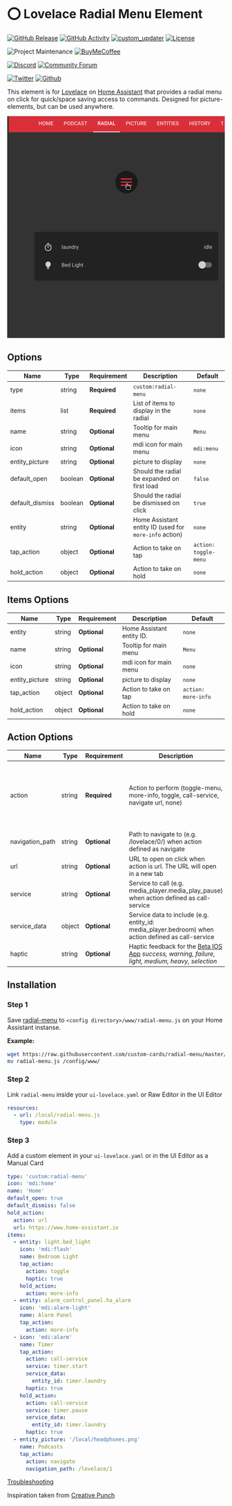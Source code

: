 # ⭕ Lovelace Radial Menu Element

[![GitHub Release][releases-shield]][releases]
[![GitHub Activity][commits-shield]][commits]
[![custom_updater][customupdaterbadge]][customupdater]
[![License][license-shield]](LICENSE.md)

![Project Maintenance][maintenance-shield]
[![BuyMeCoffee][buymecoffeebadge]][buymecoffee]

[![Discord][discord-shield]][discord]
[![Community Forum][forum-shield]][forum]

[![Twitter][twitter]][twitter]
[![Github][github]][github]

This element is for [Lovelace](https://www.home-assistant.io/lovelace) on [Home Assistant](https://www.home-assistant.io/) that provides a radial menu on click for quick/space saving access to commands. Designed for picture-elements, but can be used anywhere.

![example](example.gif)

## Options

| Name | Type | Requirement | Description | Default
| ---- | ---- | ------- | ----------- | -------
| type | string | **Required** | `custom:radial-menu` | `none`
| items | list | **Required** | List of items to display in the radial | `none`
| name | string | **Optional** | Tooltip for main menu | `Menu`
| icon | string | **Optional** | mdi icon for main menu | `mdi:menu`
| entity_picture | string | **Optional** | picture to display | `none`
| default_open | boolean | **Optional** | Should the radial be expanded on first load | `false`
| default_dismiss | boolean | **Optional** | Should the radial be dismissed on click | `true`
| entity | string | **Optional** | Home Assistant entity ID (used for `more-info` action) | `none`
| tap_action | object | **Optional** | Action to take on tap | `action: toggle-menu`
| hold_action | object | **Optional** | Action to take on hold | `none`


## Items Options

| Name | Type | Requirement | Description | Default
| ---- | ---- | ------- | ----------- | -------
| entity | string | **Optional** | Home Assistant entity ID. | `none`
| name | string | **Optional** | Tooltip for main menu | `Menu`
| icon | string | **Optional** | mdi icon for main menu | `none`
| entity_picture | string | **Optional** | picture to display | `none`
| tap_action | object | **Optional** | Action to take on tap | `action: more-info`
| hold_action | object | **Optional** | Action to take on hold | `none`

## Action Options

| Name | Type | Requirement | Description | Default
| ---- | ---- | ------- | ----------- | -------
| action | string | **Required** | Action to perform (toggle-menu, more-info, toggle, call-service, navigate url, none) | `toggle-menu` for menu and `more-info` for items
| navigation_path | string | **Optional** | Path to navigate to (e.g. /lovelace/0/) when action defined as navigate | `none`
| url | string | **Optional** | URL to open on click when action is url. The URL will open in a new tab | `none`
| service | string | **Optional** | Service to call (e.g. media_player.media_play_pause) when action defined as call-service | `none`
| service_data | object | **Optional** | Service data to include (e.g. entity_id: media_player.bedroom) when action defined as call-service | `none`
| haptic | string | **Optional** | Haptic feedback for the [Beta IOS App](http://home-assistant.io/ios/beta) _success, warning, failure, light, medium, heavy, selection_ | `none`

## Installation

### Step 1

Save [radial-menu](https://github.com/custom-cards/radial-menu/raw/master/dist/radial-menu.js) to `<config directory>/www/radial-menu.js` on your Home Assistant instanse.

**Example:**

```bash
wget https://raw.githubusercontent.com/custom-cards/radial-menu/master/dist/radial-menu.js
mv radial-menu.js /config/www/
```

### Step 2

Link `radial-menu` inside your `ui-lovelace.yaml` or Raw Editor in the UI Editor

```yaml
resources:
  - url: /local/radial-menu.js
    type: module
```

### Step 3

Add a custom element in your `ui-lovelace.yaml` or in the UI Editor as a Manual Card

```yaml
type: 'custom:radial-menu'
icon: 'mdi:home'
name: 'Home'
default_open: true
default_dismiss: false
hold_action:
  action: url
  url: https://www.home-assistant.io
items:
  - entity: light.bed_light
    icon: 'mdi:flash'
    name: Bedroom Light
    tap_action:
      action: toggle
      haptic: true
    hold_action:
      action: more-info
  - entity: alarm_control_panel.ha_alarm
    icon: 'mdi:alarm-light'
    name: Alarm Panel
    tap_action:
      action: more-info
  - icon: 'mdi:alarm'
    name: Timer
    tap_action:
      action: call-service
      service: timer.start
      service_data:
        entity_id: timer.laundry
      haptic: true
    hold_action:
      action: call-service
      service: timer.pause
      service_data:
        entity_id: timer.laundry
      haptic: true
  - entity_picture: '/local/headphones.png'
    name: Podcasts
    tap_action:
      action: navigate
      navigation_path: /lovelace/1
```

[Troubleshooting](https://github.com/thomasloven/hass-config/wiki/Lovelace-Plugins)

Inspiration taken from [Creative Punch](https://codepen.io/CreativePunch/pen/lAHiu)

[buymecoffee]: https://www.buymeacoffee.com/iantrich
[buymecoffeebadge]: https://img.shields.io/badge/buy%20me%20a%20coffee-donate-blue.svg?style=for-the-badge
[commits-shield]: https://img.shields.io/github/commit-activity/y/custom-cards/radial-menu.svg?style=for-the-badge
[commits]: https://github.com/custom-cards/radial-menu/commits/master
[customupdater]: https://github.com/custom-components/custom_updater
[customupdaterbadge]: https://img.shields.io/badge/custom__updater-true-success.svg?style=for-the-badge
[discord]: https://discord.gg/Qa5fW2R
[discord-shield]: https://img.shields.io/discord/330944238910963714.svg?style=for-the-badge
[forum-shield]: https://img.shields.io/badge/community-forum-brightgreen.svg?style=for-the-badge
[forum]: https://community.home-assistant.io/t/lovelace-radial-menu-element/111210
[license-shield]: https://img.shields.io/github/license/custom-cards/radial-menu.svg?style=for-the-badge
[maintenance-shield]: https://img.shields.io/badge/maintainer-Ian%20Richardson%20%40iantrich-blue.svg?style=for-the-badge
[releases-shield]: https://img.shields.io/github/release/custom-cards/radial-menu.svg?style=for-the-badge
[releases]: https://github.com/custom-cards/radial-menu/releases
[twitter]: https://img.shields.io/twitter/follow/iantrich.svg?style=social
[github]: https://img.shields.io/github/followers/iantrich.svg?style=social
